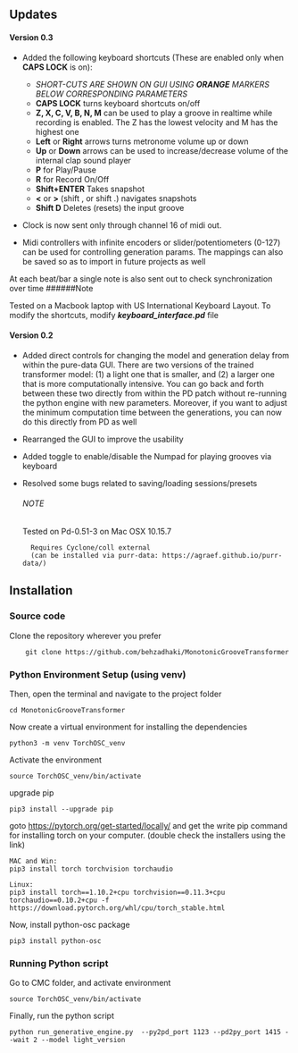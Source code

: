 Updates 
----

#### Version 0.3

- Added the following keyboard shortcuts (These are enabled only when **CAPS LOCK** is on):
    - *SHORT-CUTS ARE SHOWN ON GUI USING **ORANGE** MARKERS BELOW CORRESPONDING PARAMETERS*
    - **CAPS LOCK** turns keyboard shortcuts on/off
    - **Z, X, C, V, B, N, M** can be used to play a groove in realtime while recording is enabled. 
    The Z has the lowest velocity and M has the highest one
    - **Left** or **Right** arrows  turns metronome volume up or down
    - **Up** or **Down** arrows can be used to increase/decrease volume of the internal clap sound player
    - **P** for Play/Pause 
    - **R** for Record On/Off
    - **Shift+ENTER** Takes snapshot
    - **<** or **>** (shift , or shift .) navigates snapshots
    - **Shift D** Deletes (resets) the input groove 
- Clock is now sent only through channel 16 of midi out. 

- Midi controllers with infinite encoders or slider/potentiometers (0-127) can be used for controlling generation params.
The mappings can also be saved so as to import in future projects as well 

At each beat/bar a single note is also sent out to check synchronization over time
   ######Note
    
   Tested on a Macbook laptop with US International Keyboard Layout. To modify the shortcuts, modify ***keyboard_interface.pd*** file 
        
#### Version 0.2
- Added direct controls for changing the model and generation delay from within the pure-data GUI. There are two versions of the trained transformer model: (1) a light one that is smaller, and (2) a larger one that is more computationally intensive. You can go back and forth between these two directly from within the PD patch without re-running the python engine with new parameters. Moreover, if you want to adjust the minimum computation time between the generations, you can now do this directly from PD as well

- Rearranged the GUI to improve the usability
- Added toggle to enable/disable the Numpad for playing grooves via keyboard
- Resolved some bugs related to saving/loading sessions/presets
    
  ###### NOTE
  
  Tested on Pd-0.51-3 on Mac OSX 10.15.7
  
        Requires Cyclone/coll external 
        (can be installed via purr-data: https://agraef.github.io/purr-data/)
        

Installation
----
### Source code
Clone the repository wherever you prefer
    
        git clone https://github.com/behzadhaki/MonotonicGrooveTransformer
        
### Python Environment Setup (using venv) 

Then, open the terminal and navigate to the project folder
    
    cd MonotonicGrooveTransformer
    
Now create a virtual environment for installing the dependencies

    python3 -m venv TorchOSC_venv 

Activate the environment

    source TorchOSC_venv/bin/activate

upgrade pip

    pip3 install --upgrade pip
        
goto https://pytorch.org/get-started/locally/ and get the write pip command for installing torch on your computer. 
(double check the installers using the link)
 
    MAC and Win:
    pip3 install torch torchvision torchaudio

    Linux:
    pip3 install torch==1.10.2+cpu torchvision==0.11.3+cpu torchaudio==0.10.2+cpu -f https://download.pytorch.org/whl/cpu/torch_stable.html

Now, install python-osc package

    pip3 install python-osc

### Running Python script

Go to CMC folder, and activate environment
    
    source TorchOSC_venv/bin/activate
    
Finally, run the python script

    python run_generative_engine.py  --py2pd_port 1123 --pd2py_port 1415 --wait 2 --model light_version
    
